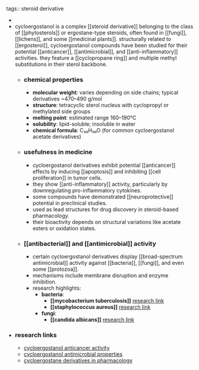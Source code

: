 tags:: steroid derivative

-
- cycloergostanol is a complex [[steroid derivative]] belonging to the class of [[phytosterols]] or ergostane-type steroids, often found in [[fungi]], [[lichens]], and some [[medicinal plants]]. structurally related to [[ergosterol]], cycloergostanol compounds have been studied for their potential [[anticancer]], [[antimicrobial]], and [[anti-inflammatory]] activities. they feature a [[cyclopropane ring]] and multiple methyl substitutions in their sterol backbone.
	- ### chemical properties
		- **molecular weight**: varies depending on side chains; typical derivatives ~470–490 g/mol
		- **structure**: tetracyclic sterol nucleus with cyclopropyl or methylated side groups
		- **melting point**: estimated range 160–190°C
		- **solubility**: lipid-soluble; insoluble in water
		- **chemical formula**: C₃₀H₅₀O (for common cycloergostanol acetate derivatives)
	- ### usefulness in medicine
		- cycloergostanol derivatives exhibit potential [[anticancer]] effects by inducing [[apoptosis]] and inhibiting [[cell proliferation]] in tumor cells.
		- they show [[anti-inflammatory]] activity, particularly by downregulating pro-inflammatory cytokines.
		- some compounds have demonstrated [[neuroprotective]] potential in preclinical studies.
		- used as lead structures for drug discovery in steroid-based pharmacology.
		- their bioactivity depends on structural variations like acetate esters or oxidation states.
	- ### [[antibacterial]] and [[antimicrobial]] activity
		- certain cycloergostanol derivatives display [[broad-spectrum antimicrobial]] activity against [[bacteria]], [[fungi]], and even some [[protozoa]].
		- mechanisms include membrane disruption and enzyme inhibition.
		- research highlights:
			- **bacteria**:
				- **[[mycobacterium tuberculosis]]** [research link](https://scholar.google.com/scholar?q=cycloergostanol+mycobacterium+tuberculosis)
				- **[[staphylococcus aureus]]** [research link](https://scholar.google.com/scholar?q=cycloergostanol+staphylococcus+aureus)
			- **fungi**:
				- **[[candida albicans]]** [research link](https://scholar.google.com/scholar?q=cycloergostanol+candida+albicans)
- ### research links
	- [cycloergostanol anticancer activity](https://scholar.google.com/scholar?q=cycloergostanol+anticancer)
	- [cycloergostanol antimicrobial properties](https://scholar.google.com/scholar?q=cycloergostanol+antimicrobial)
	- [cycloergostane derivatives in pharmacology](https://scholar.google.com/scholar?q=cycloergostane+derivatives+bioactivity)